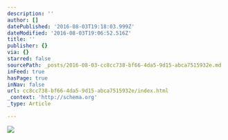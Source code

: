 ```yaml
---
description: ''
author: []
datePublished: '2016-08-03T19:18:03.999Z'
dateModified: '2016-08-03T19:06:52.516Z'
title: ''
publisher: {}
via: {}
starred: false
sourcePath: _posts/2016-08-03-cc8cc738-bf66-4da5-9d15-abca7515932e.md
inFeed: true
hasPage: true
inNav: false
url: cc8cc738-bf66-4da5-9d15-abca7515932e/index.html
_context: 'http://schema.org'
_type: Article

---
```

![](https://the-grid-user-content.s3-us-west-2.amazonaws.com/1fa27e02-3233-42ba-b4e3-9894eff11756.png)